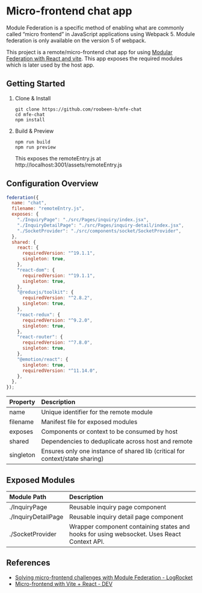 # Micro-frontend chat app

Module Federation is a specific method of enabling what are commonly called “micro frontend” in JavaScript applications using Webpack 5. Module federation is only available on the version 5 of webpack.

This project is a remote/micro-frontend chat app for using [Modular Federation with React and vite](https://www.npmjs.com/package/@module-federation/vite). This app exposes the required modules which is later used by the host app.

## Getting Started

1. Clone & Install
   ```shell
   git clone https://github.com/roobeen-b/mfe-chat
   cd mfe-chat
   npm install
   ```
2. Build & Preview
   ```shell
   npm run build
   npm run preview
   ```
   This exposes the remoteEntry.js at http://localhost:3001/assets/remoteEntry.js

## Configuration Overview

```js
federation({
  name: "chat",
  filename: "remoteEntry.js",
  exposes: {
    "./InquiryPage": "./src/Pages/inquiry/index.jsx",
    "./InquiryDetailPage": "./src/Pages/inquiry-detail/index.jsx",
    "./SocketProvider": "./src/components/socket/SocketProvider",
  },
  shared: {
    react: {
      requiredVersion: "^19.1.1",
      singleton: true,
    },
    "react-dom": {
      requiredVersion: "^19.1.1",
      singleton: true,
    },
    "@reduxjs/toolkit": {
      requiredVersion: "^2.8.2",
      singleton: true,
    },
    "react-redux": {
      requiredVersion: "^9.2.0",
      singleton: true,
    },
    "react-router": {
      requiredVersion: "^7.8.0",
      singleton: true,
    },
    "@emotion/react": {
      singleton: true,
      requiredVersion: "^11.14.0",
    },
  },
});
```

| Property  | Description                                                                  |
| :-------- | :--------------------------------------------------------------------------- |
| name      | Unique identifier for the remote module                                      |
| filename  | Manifest file for exposed modules                                            |
| exposes   | Components or context to be consumed by host                                 |
| shared    | Dependencies to deduplicate across host and remote                           |
| singleton | Ensures only one instance of shared lib (critical for context/state sharing) |

## Exposed Modules

| Module Path         | Description                                                                                |
| :------------------ | :----------------------------------------------------------------------------------------- |
| ./InquiryPage       | Reusable inquiry page component                                                            |
| ./InquiryDetailPage | Reusable inquiry detail page component                                                     |
| ./SocketProvider    | Wrapper component containing states and hooks for using websocket. Uses React Context API. |

## References

- [Solving micro-frontend challenges with Module Federation - LogRocket](https://blog.logrocket.com/solving-micro-frontend-challenges-module-federation/)
- [Micro-frontend with Vite + React - DEV](https://dev.to/kevin-uehara/micro-frontend-with-module-federations-part-1-vite-33nd)
